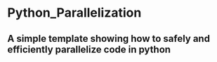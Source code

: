 # Python_Parallelization
## A simple template showing how to safely and efficiently parallelize code in python
